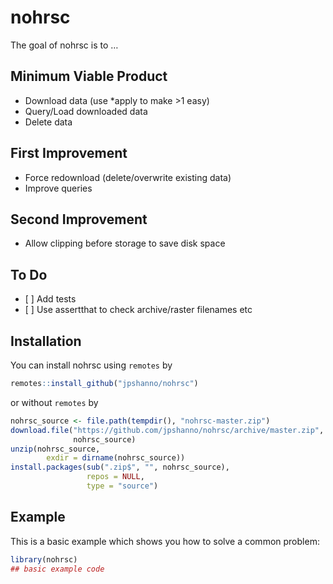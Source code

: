 
<!-- README.md is generated from README.Rmd. Please edit that file -->

# nohrsc

<!-- badges: start -->

<!-- badges: end -->

The goal of nohrsc is to …

## Minimum Viable Product

  - Download data (use \*apply to make \>1 easy)
  - Query/Load downloaded data
  - Delete data

## First Improvement

  - Force redownload (delete/overwrite existing data)
  - Improve queries

## Second Improvement

  - Allow clipping before storage to save disk space

## To Do

  - \[ \] Add tests  
  - \[ \] Use assertthat to check archive/raster filenames etc

## Installation

You can install nohrsc using `remotes` by

``` r
remotes::install_github("jpshanno/nohrsc")
```

or without `remotes` by

``` r
nohrsc_source <- file.path(tempdir(), "nohrsc-master.zip")
download.file("https://github.com/jpshanno/nohrsc/archive/master.zip",
              nohrsc_source)
unzip(nohrsc_source,
        exdir = dirname(nohrsc_source))
install.packages(sub(".zip$", "", nohrsc_source),
                 repos = NULL,
                 type = "source")
```

## Example

This is a basic example which shows you how to solve a common problem:

``` r
library(nohrsc)
## basic example code
```

